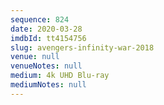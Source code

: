 ```yaml
---
sequence: 824
date: 2020-03-28
imdbId: tt4154756
slug: avengers-infinity-war-2018
venue: null
venueNotes: null
medium: 4k UHD Blu-ray
mediumNotes: null
---
```

